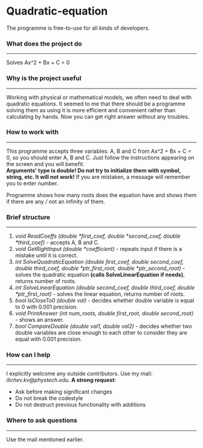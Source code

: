 # Quadratic-equation

The programme is free-to-use for all kinds of developers.
### What does the project do
***
Solves Ax^2 + Bx + C = 0 

### Why is the project useful
***
Working with physical or mathematical models, we often need to deal with quadratic equations.
It seemed to me that there should be a programme solving them as using it is more efficient and convenient rather than calculating by hands. 
Now you can get right answer without any troubles.
### How to work with
***
This programme accepts three variables:  A, B and C from Ax^2 + Bx + C = 0, so you should enter A, B and C.
Just follow the instructions appearing on the screen and you will benefit.  
**Arguments' type is double! Do not try to initialize them with symbol, string, etc. It will not work!**
If you are mistaken, a message will remember you to enter number.

Programme shows how many roots does the equation have and shows them if there are any / not an infinity of them.

### Brief structure
***
1. _void ReadCoeffs (double *first_coef, double *second_coef, double *third_coef)_ - accepts A, B and C.
2. _void GetRightInput (double *coefficient)_ - repeats input if there is a mistake until it is correct.
3. _int SolveQuadraticEquation (double first_coef, double second_coef, double third_coef, double *ptr_first_root, double *ptr_second_root)_ - solves the quadratic equation __(calls SolveLinearEquation if needs)__, returns number of roots.
4. _int SolveLinearEquation (double second_coef, double third_coef, double *ptr_first_root)_ - solves the linear equation, returns number of roots. 
5. _bool IsCloseTo0 (double val)_ - decides whether double variable is equal to 0 with 0.001 precision.
6. _void PrintAnswer (int num_roots, double first_root, double second_root)_ - shows an answer.
7. _bool CompareDouble (double val1, double val2)_ - decides whether two double variables are close enough to each other to consider they are equal with 0.001 precision.     

### How can I help
***
I explicitly welcome any outside contributors. Use my mail: _ilichev.kv@phystech.edu_.
__A strong request__:
* Ask before making significant changes
* Do not break the codestyle
* Do not destruct previous functionality with additions

### Where to ask questions
***
Use the mail mentioned earlier.
